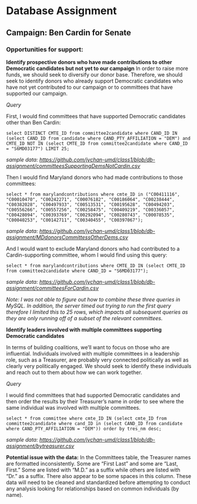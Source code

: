 # Database Assignment

## Campaign: Ben Cardin for Senate

### Opportunities for support:

**Identify prospective donors who have made contributions to other Democratic candidates but not yet to our campaign**
In order to raise more funds, we should seek to diversify our donor base.  Therefore, we should seek to identify donors who already support Democratic candidates who have not yet contributed to our campaign or to committees that have supported our campaign.

*Query*

First, I would find committees that have supported Democratic candidates other than Ben Cardin:

```
select DISTINCT CMTE_ID from committee2candidate where CAND_ID IN (select CAND_ID from candidate where CAND_PTY_AFFILIATION = "DEM") and CMTE_ID NOT IN (select CMTE_ID from committee2candidate where CAND_ID = "S6MD03177") LIMIT 25;
```
*sample data: https://github.com/jychan-umd/class1/blob/db-assignment/committeesSupportingDemsNotCardin.csv*

Then I would find Maryland donors who had made contributions to those committees:

```
select * from marylandcontributions where cmte_ID in ("C00411116", "C00010470", "C00242271", "C00076182", "C00186064", "C00238444", "C00382028", "C00497933", "C00513531", "C00195628", "C00494203", "C00556266", "C00557256", "C00258475", "C00409219", "C00336057", "C00428094", "C00393769", "C00292094", "C00280743", "C00078535", "C00040253", "C00142711", "C00340455", "C00397067");
```
*sample data: https://github.com/jychan-umd/class1/blob/db-assignment/MDdonorsCommittessOtherDems.csv*

And I would want to exclude Maryland donors who had contributed to a Cardin-supporting committee, whom I would find using this query:

```
select * from marylandcontributions where CMTE_ID IN (select CMTE_ID from committee2candidate where CAND_ID = "S6MD03177");  
```
*sample data: https://github.com/jychan-umd/class1/blob/db-assignment/committeesForCardin.csv*

*Note: I was not able to figure out how to combine these three queries in MySQL.  In addition, the server timed out trying to run the first query therefore I limited this to 25 rows, which impacts all subsequent queries as they are only running off of a subset of the relevant committees.*

**Identify leaders involved with multiple committees supporting Democratic candidates**

In terms of building coalitions, we’ll want to focus on those who are influential.  Individuals involved with multiple committees in a leadership role, such as a Treasurer, are probably very connected politically as well as clearly very politically engaged.  We should seek to identify these individuals and reach out to them about how we can work together.

*Query*

I would find committees that had supported Democratic candidates and then order the results by their Treasurer’s name in order to see where the same individual was involved with multiple committees.

```
select * from committee where cmte_ID IN (select cmte_ID from committee2candidate where cand_ID in (select CAND_ID from candidate where CAND_PTY_AFFILIATION = "DEM")) order by tres_nm desc;
```
*sample data: https://github.com/jychan-umd/class1/blob/db-assignment/bytreasurer.csv*

**Potential issue with the data:**
In the Committees table, the Treasurer names are formatted inconsistently.  Some are “First Last” and some are “Last, First.”  Some are listed with “M.D.” as a suffix while others are listed with “Dr.” as a suffix.  There also appear to be some spaces in this column.  These data will need to be cleaned and standardized before attempting to conduct any analysis looking for relationships based on common individuals (by name).
